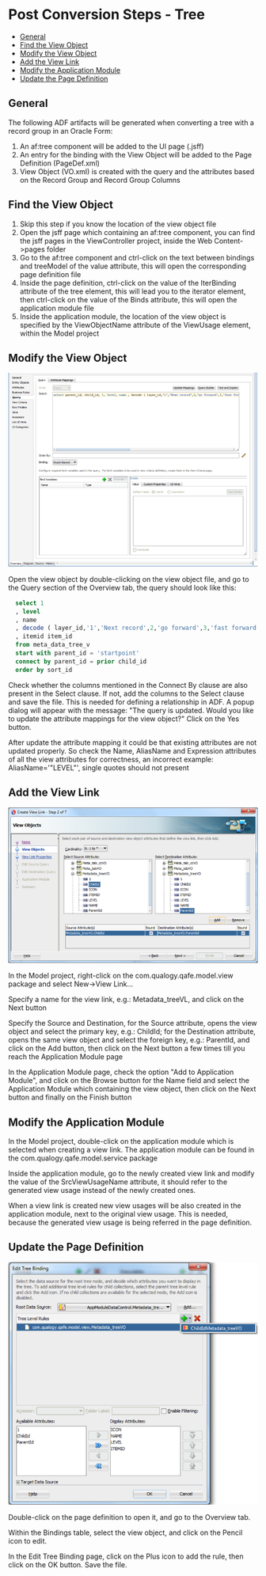 # Post Conversion Steps - Tree


<!-- toc -->

* [General](#general)
* [Find the View Object](#find-the-view-object)
* [Modify the View Object](#modify-the-view-object)
* [Add the View Link](#add-the-view-link)
* [Modify the Application Module](#modify-the-application-module)
* [Update the Page Definition](#update-the-page-definition)

<!-- toc stop -->


## General

The following ADF artifacts will be generated when converting a tree with a record group in an Oracle Form:

1. An af:tree component will be added to the UI page (<OracleFormName><WindowName>.jsff)
2. An entry for the binding with the View Object will be added to the Page Definition (<OracleFormName><WindowName>PageDef.xml)
3. View Object (<RecordGroupName>VO.xml) is created with the query and the attributes based on the Record Group and Record Group Columns

## Find the View Object

1. Skip this step if you know the location of the view object file
2. Open the jsff page which containing an af:tree component, you can find the jsff pages in the ViewController project, inside the Web Content->pages folder
3. Go to the af:tree component and ctrl-click on the text between bindings and treeModel of the value attribute, this will open the corresponding page definition file
4. Inside the page definition, ctrl-click on the value of the IterBinding attribute of the tree element, this will lead you to the iterator element, then ctrl-click on the value of the Binds attribute, this will open the application module file
5. Inside the application module, the location of the view object is specified by the ViewObjectName attribute of the ViewUsage element, within the Model project


## Modify the View Object

![modifyViewObject](../assets/images/adf/modif-view-object.png)

Open the view object by double-clicking on the view object file, and go to the Query section of the Overview tab, the query should look like this:

```sql
  select 1
  , level
  , name
  , decode ( layer_id,'1','Next record',2,'go forward',3,'fast forward','wiz' ) icon
  , itemid item_id
  from meta_data_tree_v
  start with parent_id = 'startpoint'
  connect by parent_id = prior child_id
  order by sort_id
```

Check whether the columns mentioned in the Connect By clause are also present in the Select clause. If not, add the columns to the Select clause and save the file. This is needed for defining a relationship in ADF. A popup dialog will appear with the message: "The query is updated. Would you like to update the attribute mappings for the view object?" Click on the Yes button.

After update the attribute mapping it could be that existing attributes are not updated properly. So check the Name, AliasName and Expression attributes of all the view attributes for correctness, an incorrect example: AliasName='"LEVEL"', single quotes should not present

## Add the View Link
![addViewLInk](../assets/images/adf/add-view-link.png)

  In the Model project, right-click on the com.qualogy.qafe.model.view package and select New->View Link…

  Specify a name for the view link, e.g.: Metadata_treeVL, and click on the Next button

  Specify the Source and Destination, for the Source attribute, opens the view object and select the primary key, e.g.: ChildId; for the Destination attribute, opens the same view object and select the foreign key, e.g.: ParentId, and click on the Add button, then click on the Next button a few times till you reach the Application Module page

  In the Application Module page, check the option "Add to Application Module", and click on the Browse button for the Name field and select the Application Module which containing the view object, then click on the Next button and finally on the Finish button

## Modify the Application Module
  In the Model project, double-click on the application module which is selected when creating a view link. The application module can be found in the com.qualogy.qafe.model.service package

  Inside the application module, go to the newly created view link and modify the value of the SrcViewUsageName attribute, it should refer to the generated view usage instead of the newly created ones.

  When a view link is created new view usages will be also created in the application module, next to the original view usage. This is needed, because the generated view usage is being referred in the page definition.

## Update the Page Definition
![updatePageDef](../assets/images/adf/update-page-def.png)

  Double-click on the page definition to open it, and go to the Overview tab.

  Within the Bindings table, select the view object, and click on the Pencil icon to edit.

  In the Edit Tree Binding page, click on the Plus icon to add the rule, then click on the OK button. Save the file.
